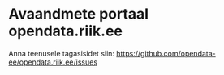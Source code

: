 # Avaandmete portaal opendata.riik.ee

Anna teenusele tagasisidet siin: https://github.com/opendata-ee/opendata.riik.ee/issues
